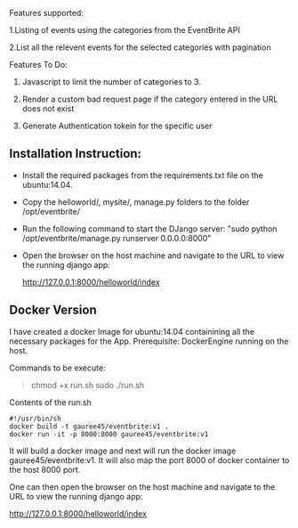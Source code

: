 Features supported:

1.Listing of events using the categories from the EventBrite API

2.List all the relevent events for the selected categories with pagination

Features To Do:

1. Javascript to limit the number of categories to 3.

2. Render a custom bad request page if the category entered in the URL does not exist

3. Generate Authentication tokein for the specific user

Installation Instruction:
---------
 - Install the required packages from the requirements.txt file on the ubuntu:14.04. 
 - Copy the helloworld/, mysite/, manage.py folders to the folder /opt/eventbrite/
 - Run the following command to start the DJango server:
 	"sudo python /opt/eventbrite/manage.py runserver 0.0.0.0:8000" 
 -  Open the browser on the host machine and navigate to the URL to view the running django app:

	http://127.0.0.1:8000/helloworld/index



Docker Version
---------------
I have created a docker Image for ubuntu:14.04 containining all the necessary packages for the App.
Prerequisite: DockerEngine running on the host.

Commands to be execute:
> chmod +x run.sh
> sudo ./run.sh

Contents of the run.sh
```
#!/usr/bin/sh
docker build -t gauree45/eventbrite:v1 .
docker run -it -p 8000:8000 gauree45/eventbrite:v1
```

It will build a docker image and next will run the docker image gauree45/eventbrite:v1. It will also map the port 
8000 of docker container to the host 8000 port.

One can then open the browser on the host machine and navigate to the URL to view the running django app:

http://127.0.0.1:8000/helloworld/index


